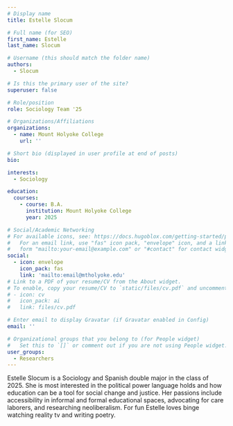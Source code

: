 ```yaml
---
# Display name
title: Estelle Slocum 

# Full name (for SEO)
first_name: Estelle
last_name: Slocum

# Username (this should match the folder name)
authors:
  - Slocum

# Is this the primary user of the site?
superuser: false

# Role/position
role: Sociology Team '25

# Organizations/Affiliations
organizations:
  - name: Mount Holyoke College
    url: ''

# Short bio (displayed in user profile at end of posts)
bio: 

interests:
  - Sociology

education:
  courses:
    - course: B.A. 
      institution: Mount Holyoke College
      year: 2025

# Social/Academic Networking
# For available icons, see: https://docs.hugoblox.com/getting-started/page-builder/#icons
#   For an email link, use "fas" icon pack, "envelope" icon, and a link in the
#   form "mailto:your-email@example.com" or "#contact" for contact widget.
social:
  - icon: envelope
    icon_pack: fas
    link: 'mailto:email@mtholyoke.edu'
# Link to a PDF of your resume/CV from the About widget.
# To enable, copy your resume/CV to `static/files/cv.pdf` and uncomment the lines below.
# - icon: cv
#   icon_pack: ai
#   link: files/cv.pdf

# Enter email to display Gravatar (if Gravatar enabled in Config)
email: ''

# Organizational groups that you belong to (for People widget)
#   Set this to `[]` or comment out if you are not using People widget.
user_groups:
  - Researchers
---
```


Estelle Slocum is a Sociology and Spanish double major in the class of 2025. She is most interested in the political power language holds and how education can be a tool for social change and justice. Her passions include accessibility in informal and formal educational spaces, advocating for care laborers, and researching neoliberalism. For fun Estelle loves binge watching reality tv and writing poetry.